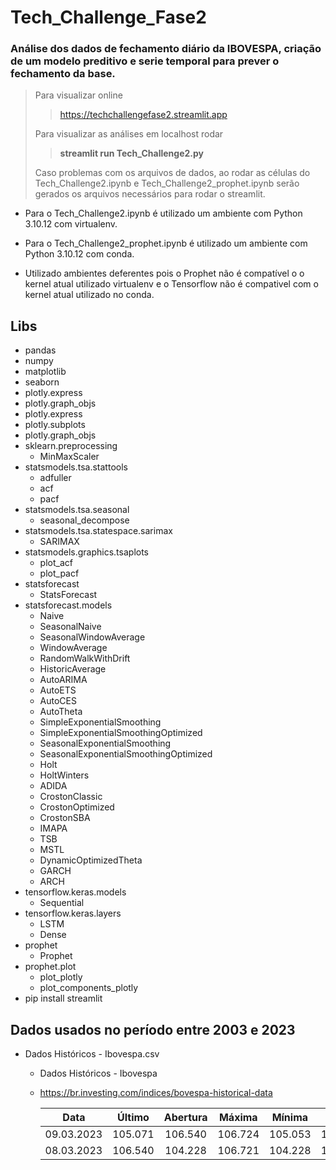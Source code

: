 # Tech_Challenge_Fase2
### Análise dos dados de fechamento diário da IBOVESPA, criação de um modelo preditivo e serie temporal para prever o fechamento da base.

> Para visualizar online
>
>> <https://techchallengefase2.streamlit.app>
> 
> Para visualizar as análises em localhost rodar
>
>> **streamlit run Tech_Challenge2.py**
>
> Caso problemas com os arquivos de dados, ao rodar as células do Tech_Challenge2.ipynb e Tech_Challenge2_prophet.ipynb serão gerados os arquivos necessários para rodar o streamlit.
>

- Para o Tech_Challenge2.ipynb é utilizado um ambiente com Python 3.10.12 com virtualenv.

- Para o Tech_Challenge2_prophet.ipynb é utilizado um ambiente com Python 3.10.12 com conda.

- Utilizado ambientes deferentes pois o Prophet não é compatível o o kernel atual utilizado virtualenv e o Tensorflow não é compativel com o kernel atual utilizado no conda.

## Libs

- pandas
- numpy
- matplotlib
- seaborn
- plotly.express
- plotly.graph_objs
- plotly.express
- plotly.subplots
- plotly.graph_objs
- sklearn.preprocessing
  - MinMaxScaler
- statsmodels.tsa.stattools
  - adfuller
  - acf
  - pacf
- statsmodels.tsa.seasonal
  - seasonal_decompose
- statsmodels.tsa.statespace.sarimax
  - SARIMAX
- statsmodels.graphics.tsaplots
  - plot_acf
  - plot_pacf
- statsforecast
  - StatsForecast
- statsforecast.models
  - Naive
  - SeasonalNaive
  - SeasonalWindowAverage
  - WindowAverage
  - RandomWalkWithDrift
  - HistoricAverage
  - AutoARIMA
  - AutoETS
  - AutoCES
  - AutoTheta
  - SimpleExponentialSmoothing
  - SimpleExponentialSmoothingOptimized
  - SeasonalExponentialSmoothing
  - SeasonalExponentialSmoothingOptimized
  - Holt
  - HoltWinters
  - ADIDA
  - CrostonClassic
  - CrostonOptimized
  - CrostonSBA
  - IMAPA
  - TSB
  - MSTL
  - DynamicOptimizedTheta
  - GARCH
  - ARCH
- tensorflow.keras.models
  - Sequential
- tensorflow.keras.layers
  - LSTM
  - Dense
- prophet
  - Prophet
- prophet.plot
  - plot_plotly
  - plot_components_plotly
- pip install streamlit

## Dados usados no período entre 2003 e 2023

- Dados Históricos - Ibovespa.csv
  - Dados Históricos - Ibovespa
  - <https://br.investing.com/indices/bovespa-historical-data>

    |    Data     |  Último  | Abertura |  Máxima  |  Mínima  |  Vol.   |  Var%   |
    |:-----------:|:--------:|:--------:|:--------:|:--------:|:-------:|:-------:|
    | 09.03.2023  | 105.071  | 106.540  | 106.724  | 105.053  |  19.17M |  -1.38% |
    | 08.03.2023  | 106.540  | 104.228  | 106.721  | 104.228  |  15.90M |   2.22% |

